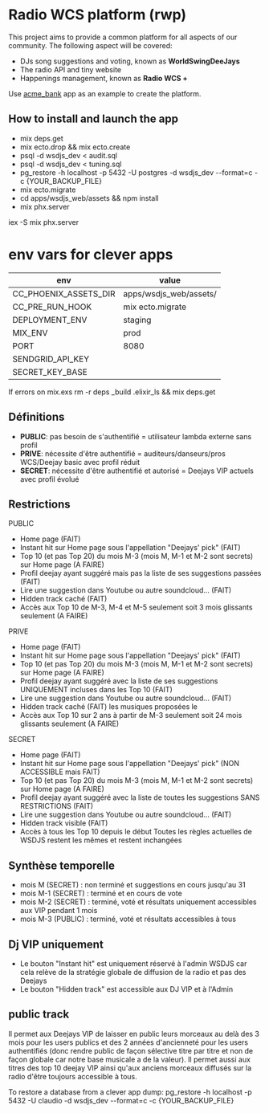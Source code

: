 # Radio WCS platform (rwp)

This project aims to provide a common platform for all aspects of our community.
The following aspect will be covered:

* DJs song suggestions and voting, known as **WorldSwingDeeJays**
* The radio API and tiny website
* Happenings management, known as **Radio WCS +**


Use [acme_bank](https://github.com/wojtekmach/acme_bank) app as an example to create the platform.

## How to install and launch the app
* mix deps.get
* mix ecto.drop && mix ecto.create
* psql -d wsdjs_dev < audit.sql
* psql -d wsdjs_dev < tuning.sql
* pg_restore -h localhost -p 5432 -U postgres -d wsdjs_dev --format=c -c {YOUR_BACKUP_FILE}
* mix ecto.migrate
* cd apps/wsdjs_web/assets && npm install
* mix phx.server

iex -S mix phx.server


# env vars for clever apps 

|env|value|
|---|-----|
|CC_PHOENIX_ASSETS_DIR|apps/wsdjs_web/assets/|
|CC_PRE_RUN_HOOK|mix ecto.migrate|
|DEPLOYMENT_ENV|staging|
|MIX_ENV|prod|
|PORT|8080|
|SENDGRID_API_KEY||
|SECRET_KEY_BASE||

If errors on mix.exs
rm -r deps _build .elixir_ls && mix deps.get


## Définitions
 - __PUBLIC__: pas besoin de s'authentifié = utilisateur lambda externe sans profil
 - __PRIVE__: nécessite d'être authentifié = auditeurs/danseurs/pros WCS/Deejay basic avec profil réduit
 - __SECRET__: nécessite d'être authentifié et autorisé = Deejays VIP actuels avec profil évolué

## Restrictions

PUBLIC
- Home page (FAIT)
- Instant hit sur Home page sous l'appellation "Deejays' pick" (FAIT)
- Top 10 (et pas Top 20) du mois M-3 (mois M, M-1 et M-2 sont secrets) sur Home page (A FAIRE)
- Profil deejay ayant suggéré mais pas la liste de ses suggestions passées (FAIT)
- Lire une suggestion dans Youtube ou autre soundcloud...  (FAIT)
- Hidden track caché (FAIT)
- Accès aux Top 10 de M-3, M-4 et M-5 seulement soit 3 mois glissants seulement (A FAIRE)

PRIVE
- Home page (FAIT)
- Instant hit sur Home page sous l'appellation "Deejays' pick" (FAIT)
- Top 10 (et pas Top 20) du mois M-3 (mois M, M-1 et M-2 sont secrets) sur Home page (A FAIRE)
- Profil deejay ayant suggéré avec la liste de ses suggestions UNIQUEMENT incluses dans les Top 10 (FAIT)
- Lire une suggestion dans Youtube ou autre soundcloud...  (FAIT)
- Hidden track caché (FAIT)
les musiques proposées le 
- Accès aux Top 10 sur 2 ans à partir de M-3 seulement soit 24 mois glissants seulement (A FAIRE)

SECRET
- Home page (FAIT)
- Instant hit sur Home page sous l'appellation "Deejays' pick" (NON ACCESSIBLE mais FAIT)
- Top 10 (et pas Top 20) du mois M-3 (mois M, M-1 et M-2 sont secrets) sur Home page (A FAIRE)
- Profil deejay ayant suggéré avec la liste de toutes les suggestions SANS RESTRICTIONS (FAIT)
- Lire une suggestion dans Youtube ou autre soundcloud...  (FAIT)
- Hidden track visible (FAIT)
- Accès à tous les Top 10 depuis le début
Toutes les règles actuelles de WSDJS restent les mêmes et restent inchangées

## Synthèse temporelle
- mois M (SECRET) : non terminé et suggestions en cours jusqu'au 31
- mois M-1 (SECRET) : terminé et en cours de vote
- mois M-2 (SECRET) : terminé, voté et résultats uniquement accessibles aux VIP pendant 1 mois
- mois M-3 (PUBLIC) : terminé, voté et résultats accessibles à tous

## Dj VIP uniquement
- Le bouton "Instant hit" est uniquement réservé à l'admin WSDJS car cela relève de la stratégie globale de diffusion de la radio et pas des Deejays
- Le bouton "Hidden track" est accessible aux DJ VIP et à l'Admin

## public track
Il permet aux Deejays VIP de laisser en public leurs morceaux au delà des 3 mois pour les users publics et des 2 années d'ancienneté pour les users authentifiés (donc rendre public de façon sélective titre par titre et non de façon globale car notre base musicale a de la valeur). Il permet aussi aux titres des top 10 deejay VIP ainsi qu'aux anciens morceaux diffusés sur la radio d'être  toujours accessible à tous.


To restore a database from a clever app dump: pg_restore -h localhost -p 5432 -U claudio -d wsdjs_dev --format=c -c {YOUR_BACKUP_FILE}

